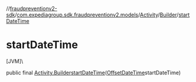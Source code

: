 //[fraudpreventionv2-sdk](../../../../index.md)/[com.expediagroup.sdk.fraudpreventionv2.models](../../index.md)/[Activity](../index.md)/[Builder](index.md)/[startDateTime](start-date-time.md)

# startDateTime

[JVM]\

public final [Activity.Builder](index.md)[startDateTime](start-date-time.md)([OffsetDateTime](https://docs.oracle.com/javase/8/docs/api/java/time/OffsetDateTime.html)startDateTime)

